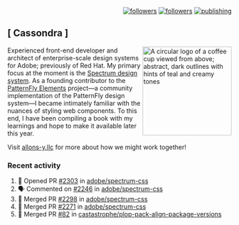 <p align="right"><a rel="me" href="https://front-end.social/@castastrophe">
    <img alt="followers" title="Follow me on Mastodon" src="https://img.shields.io/mastodon/follow/109297102751309835?domain=https%3A%2F%2Ffront-end.social&label=Follow&logo=mastodon&logoColor=white&style=for-the-badge&labelColor=008080&color=006969"/></a>
  <a href="https://codepen.io/castastrophe/">
    <img alt="followers" title="Follow me on CodePen" src="https://img.shields.io/badge/16-1?color=640464&labelColor=7c007c&style=for-the-badge&logo=codepen&label=Follow"/></a>
<a href="https://castastrophe.medium.com/">
    <img alt="publishing" title="View articles on Medium" src="https://img.shields.io/badge/107-1?color=666&labelColor=444&label=subscribe&logo=medium&logoColor=white&style=for-the-badge"/></a>
</p>

## [&nbsp;Cassondra&nbsp;]

<img align="right" src="https://github-production-user-asset-6210df.s3.amazonaws.com/1840295/253016758-ba468774-1cd3-42c2-8f43-947b5eeb5edf.png" height="200" alt="A circular logo of a coffee cup viewed from above; abstract, dark outlines with hints of teal and creamy tones">

Experienced front-end developer and architect of enterprise-scale design systems for Adobe; previously of Red Hat. My primary focus at the moment is the [Spectrum design system](https://github.com/adobe/spectrum-css). As a founding contributor to the [PatternFly&nbsp;Elements](https://github.com/patternfly/patternfly-elements) project&mdash;a community implementation of the PatternFly design system&mdash;I became intimately familiar with the nuances of styling web components. To this end, I have been compiling a book with my learnings and hope to make it available later this year.

Visit [allons-y.llc](http://allons-y.llc/) for more about how we might work together!

### Recent activity

<!--START_SECTION:activity-->
1. 💪 Opened PR [#2303](https://github.com/adobe/spectrum-css/pull/2303) in [adobe/spectrum-css](https://github.com/adobe/spectrum-css)
2. 🗣 Commented on [#2246](https://github.com/adobe/spectrum-css/pull/2246#issuecomment-1812688633) in [adobe/spectrum-css](https://github.com/adobe/spectrum-css)
3. 🎉 Merged PR [#2298](https://github.com/adobe/spectrum-css/pull/2298) in [adobe/spectrum-css](https://github.com/adobe/spectrum-css)
4. 🎉 Merged PR [#2271](https://github.com/adobe/spectrum-css/pull/2271) in [adobe/spectrum-css](https://github.com/adobe/spectrum-css)
5. 🎉 Merged PR [#82](https://github.com/castastrophe/plop-pack-align-package-versions/pull/82) in [castastrophe/plop-pack-align-package-versions](https://github.com/castastrophe/plop-pack-align-package-versions)
<!--END_SECTION:activity-->
